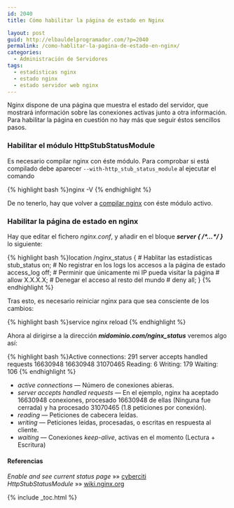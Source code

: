 ```yaml
---
id: 2040
title: Cómo habilitar la página de estado en Nginx

layout: post
guid: http://elbauldelprogramador.com/?p=2040
permalink: /como-hablitar-la-pagina-de-estado-en-nginx/
categories:
  - Administración de Servidores
tags:
  - estadisticas nginx
  - estado nginx
  - estado servidor web nginx
---
```

Nginx dispone de una página que muestra el estado del servidor, que mostrará información sobre las conexiones activas junto a otra información. Para habilitar la página en cuestión no hay más que seguir éstos sencillos pasos.

<!--ad-->

### Habilitar el módulo HttpStubStatusModule

Es necesario compilar nginx con éste módulo. Para comprobar si está compilado debe aparecer `--with-http_stub_status_module` al ejecutar el comando

{% highlight bash %}nginx -V
{% endhighlight %}

De no tenerlo, hay que volver a [compilar nginx][1] con éste módulo activo. 

### Habilitar la página de estado en nginx

Hay que editar el fichero *nginx.conf*, y añadir en el bloque ***server { /\*&#8230;\*/ }*** lo siguiente:

{% highlight bash %}location /nginx_status {
        # Hablitar las estadísticas
        stub_status on;
        # No registrar en los logs los accesos a la página de estado
        access_log   off;
        # Perminir que únicamente mi IP pueda visitar la página #
        allow X.X.X.X;
        # Denegar el acceso al resto del mundo #
        deny all;
   }
{% endhighlight %}

Tras esto, es necesario reiniciar nginx para que sea consciente de los cambios:

{% highlight bash %}service nginx reload
{% endhighlight %}

Ahora al dirigirse a la dirección ***midominio.com/nginx_status*** veremos algo así:

{% highlight bash %}Active connections: 291
server accepts handled requests
   16630948 16630948 31070465
Reading: 6 Writing: 179 Waiting: 106
{% endhighlight %}

  * *active connections* &#8212; Número de conexiones abieras.
  * *server accepts handled requests* &#8212; En el ejemplo, nginx ha aceptado 16630948 conexiones, procesado 16630948 de ellas (Ninguna fue cerrada) y ha procesado 31070465 (1.8 peticiones por conexión).
  * *reading* &#8212; Peticiones de cabecera leídas.
  * *writing* &#8212; Peticiones leidas, procesadas, o escritas en respuesta al cliente.
  * *waiting* &#8212; Conexiones *keep-alive*, activas en el momento (Lectura + Escritura)

#### Referencias

*Enable and see current status page* »» <a href="http://www.cyberciti.biz/faq/nginx-enable-and-see-current-status-page" target="_blank">cyberciti</a>  
*HttpStubStatusModule* »» <a href="http://wiki.nginx.org/HttpStubStatusModule" target="_blank">wiki.nginx.org</a>



 [1]: /como-instalar-nginx-con-php5-fpm/ "Cómo instalar y configurar Nginx con php5-fpm"

{% include _toc.html %}
